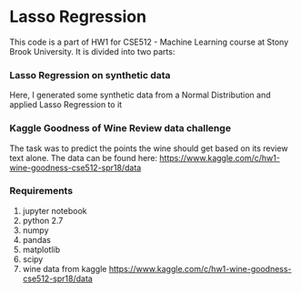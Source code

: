 # Lasso Regression

This code is a part of HW1 for CSE512 - Machine Learning course at Stony Brook University.
It is divided into two parts:

### Lasso Regression on synthetic data
Here, I generated some synthetic data from a Normal Distribution and applied Lasso Regression to it
### Kaggle Goodness of Wine Review data challenge
The task was to predict the points the wine should get based on its review text alone.
The data can be found here: https://www.kaggle.com/c/hw1-wine-goodness-cse512-spr18/data
### Requirements
1. jupyter notebook
2. python 2.7
3. numpy
4. pandas
5. matplotlib
6. scipy
7. wine data from kaggle https://www.kaggle.com/c/hw1-wine-goodness-cse512-spr18/data
